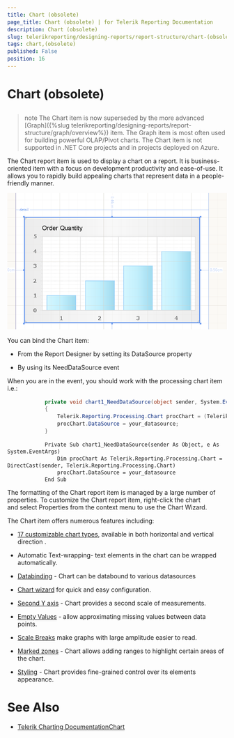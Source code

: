 ```yaml
---
title: Chart (obsolete)
page_title: Chart (obsolete) | for Telerik Reporting Documentation
description: Chart (obsolete)
slug: telerikreporting/designing-reports/report-structure/chart-(obsolete)
tags: chart,(obsolete)
published: False
position: 16
---
```


# Chart (obsolete)



## 

>note The Chart item is now superseded by the more advanced [Graph]({%slug telerikreporting/designing-reports/report-structure/graph/overview%}) item.             The Graph item is most often used for building powerful OLAP/Pivot charts.           The Chart item is not supported in .NET Core projects and in projects deployed on Azure.           


The Chart report item is used to display a chart on a report. It is business-oriented item with a           focus on development productivity and ease-of-use. It allows you to rapidly build appealing charts           that represent data in a people-friendly manner.           

  ![](images/Chart.png)



You can bind the Chart item:

* From the Report Designer by setting its DataSource property

* By using its NeedDataSource event

When you are in the event, you should work with the processing chart item i.e.:

	
````C#
			private void chart1_NeedDataSource(object sender, System.EventArgs e)
			{
				Telerik.Reporting.Processing.Chart procChart = (Telerik.Reporting.Processing.Chart)sender;
				procChart.DataSource = your_datasource;
			}
````



	
````VB.NET
			Private Sub chart1_NeedDataSource(sender As Object, e As System.EventArgs)
				Dim procChart As Telerik.Reporting.Processing.Chart = DirectCast(sender, Telerik.Reporting.Processing.Chart)
				procChart.DataSource = your_datasource
			End Sub
````



The formatting of the Chart report item is managed by a large number of properties.           To customize the Chart report item, right-click the chart and select Properties from           the context menu to use the Chart Wizard.         

The Chart item offers numerous features including:

* [17 customizable chart types](7377B896-2B2A-4EB6-BF58-E82E4D5BCF39),
            available in both horizontal and vertical direction .
          

* Automatic Text-wrapping- text elements in the chart can be wrapped automatically.

* [Databinding](48673F68-F7A8-4742-B480-ED7F8352E83D) - Chart can be databound to various datasources
          

* [Chart wizard](486151D3-3162-4815-ACFA-1AF441A9C520) for quick and easy configuration.
          

* [Second Y axis](86F9874F-2930-4E1D-A6C6-06ABB26FB4DA) - Chart provides a second scale of measurements.
          

* [Empty Values](82EC620B-D42B-46FB-805B-AC2C85232652) - allow approximating missing values between data points.
          

* [Scale Breaks](EB54443C-0410-45F5-80CA-71DF8039CD80) make graphs with large amplitude easier to read.
          

* [Marked zones](B4ED9BAA-EEB3-4142-B9BA-70CA375441FC) - Chart allows adding ranges to highlight certain areas of the chart.
          

* [Styling](2CFC6F7D-0B66-4C30-B744-65B05C2A78C7) - Chart provides fine-grained control over its elements appearance.
          [](http://www.telerik.com/help/aspnet/chart/introduction.html)

# See Also


 * [Telerik Charting Documentation](http://www.telerik.com/help/aspnet/chart)[Chart](/reporting/api/Telerik.Reporting.Chart)
